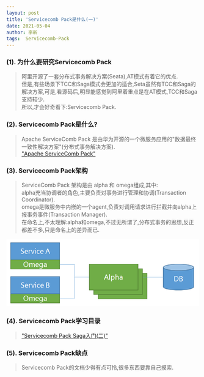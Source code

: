 ```yaml
---
layout: post
title: 'Servicecomb Pack是什么(一)'
date: 2021-05-04
author: 李新
tags:  Servicecomb-Pack
---
```


### (1). 为什么要研究Servicecomb Pack
> 阿里开源了一套分布式事务解决方案(Seata),AT模式有着它的优点.  
> 但是,有些场景下TCC和Saga模式会更加的适合,Seta虽然有TCC和Saga的解决方案,可是,看源码后,明显能感觉到阿里着重点是在AT模式,TCC和Saga支持较少.  
> 所以,才会好奇看下:Servicecomb Pack.    

### (2). Servicecomb Pack是什么?
> Apache ServiceComb Pack 是由华为开源的一个微服务应用的"数据最终一致性解决方案"(分布式事务解决方案).      
> ["Apache ServiceComb Pack"](https://github.com/apache/servicecomb-pack)   

### (3). Servicecomb Pack架构
> ServiceComb Pack 架构是由 alpha 和 omega组成,其中:  
> alpha充当协调者的角色,主要负责对事务进行管理和协调(Transaction Coordinator).   
> omega是微服务中内嵌的一个agent,负责对调用请求进行拦截并向alpha上报事务事件(Transaction Manager).  
> 在命名上,不太理解:alpha和omega,不过无所谓了,分布式事务的思想,反正都差不多,只是命名上的差异而已.   

!["ServiceComb Pack 架构"](/assets/servicecomb-pack/imgs/ServiceComb-Pack-Architecture.png)
### (4). Servicecomb Pack学习目录
> ["Servicecomb Pack Saga入门(二)"](/2021/05/04/Servicecomb-Saga.html)   

### (5). Servicecomb Pack缺点
> Servicecomb Pack的文档少得有点可怜,很多东西要靠自己摸索.
